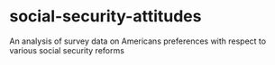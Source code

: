 # social-security-attitudes
An analysis of survey data on Americans preferences with respect to various social security reforms
